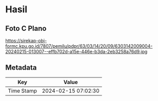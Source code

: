 # Hasil

## Foto C Plano

https://sirekap-obj-formc.kpu.go.id/7807/pemilu/pdpr/63/03/14/20/09/6303142009004-20240215-013007--effb702d-a15e-446e-b3da-2eb3258a76d9.jpg


## Metadata

| Key        | Value               |
| ---------- | ------------------- |
| Time Stamp | 2024-02-15 07:02:30 |



